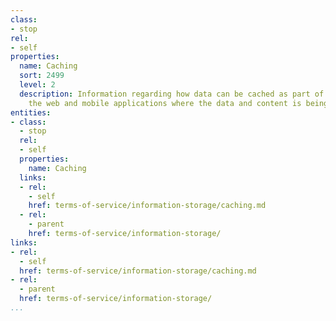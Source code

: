 ```yaml
---
class:
- stop
rel:
- self
properties:
  name: Caching
  sort: 2499
  level: 2
  description: Information regarding how data can be cached as part of usage within
    the web and mobile applications where the data and content is being made available.
entities:
- class:
  - stop
  rel:
  - self
  properties:
    name: Caching
  links:
  - rel:
    - self
    href: terms-of-service/information-storage/caching.md
  - rel:
    - parent
    href: terms-of-service/information-storage/
links:
- rel:
  - self
  href: terms-of-service/information-storage/caching.md
- rel:
  - parent
  href: terms-of-service/information-storage/
...
```

